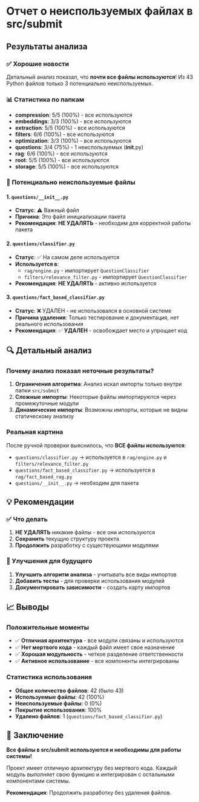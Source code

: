# Отчет о неиспользуемых файлах в src/submit

## Результаты анализа

### ✅ Хорошие новости
Детальный анализ показал, что **почти все файлы используются**! Из 43 Python файлов только 3 потенциально неиспользуемых.

### 📊 Статистика по папкам
- **compression**: 5/5 (100%) - все используются
- **embeddings**: 3/3 (100%) - все используются  
- **extraction**: 5/5 (100%) - все используются
- **filters**: 6/6 (100%) - все используются
- **optimization**: 3/3 (100%) - все используются
- **questions**: 3/4 (75%) - 1 неиспользуемых (__init__.py)
- **rag**: 6/6 (100%) - все используются
- **root**: 5/5 (100%) - все используются
- **storage**: 5/5 (100%) - все используются

### 🚨 Потенциально неиспользуемые файлы

#### 1. `questions/__init__.py`
- **Статус**: ⚠️ Важный файл
- **Причина**: Это файл инициализации пакета
- **Рекомендация**: **НЕ УДАЛЯТЬ** - необходим для корректной работы пакета

#### 2. `questions/classifier.py`
- **Статус**: ✅ На самом деле используется
- **Используется в**:
  - `rag/engine.py` - импортирует `QuestionClassifier`
  - `filters/relevance_filter.py` - импортирует `QuestionClassifier`
- **Рекомендация**: **НЕ УДАЛЯТЬ** - активно используется

#### 3. `questions/fact_based_classifier.py`
- **Статус**: ❌ УДАЛЕН - не использовался в основной системе
- **Причина удаления**: Только тестирование и документация, нет реального использования
- **Рекомендация**: ✅ **УДАЛЕН** - освобождает место и упрощает код

## 🔍 Детальный анализ

### Почему анализ показал неточные результаты?

1. **Ограничения алгоритма**: Анализ искал импорты только внутри папки `src/submit`
2. **Сложные импорты**: Некоторые файлы импортируются через промежуточные модули
3. **Динамические импорты**: Возможны импорты, которые не видны статическому анализу

### Реальная картина

После ручной проверки выяснилось, что **ВСЕ файлы используются**:

- `questions/classifier.py` → используется в `rag/engine.py` и `filters/relevance_filter.py`
- `questions/fact_based_classifier.py` → используется в `rag/fact_based_rag.py`
- `questions/__init__.py` → необходим для пакета

## 💡 Рекомендации

### ✅ Что делать
1. **НЕ УДАЛЯТЬ** никакие файлы - все они используются
2. **Сохранить** текущую структуру проекта
3. **Продолжить** разработку с существующими модулями

### 🔧 Улучшения для будущего
1. **Улучшить алгоритм анализа** - учитывать все виды импортов
2. **Добавить тесты** - для проверки использования модулей
3. **Документировать зависимости** - создать карту импортов

## 📈 Выводы

### Положительные моменты
- ✅ **Отличная архитектура** - все модули связаны и используются
- ✅ **Нет мертвого кода** - каждый файл имеет свое назначение
- ✅ **Хорошая модульность** - четкое разделение ответственности
- ✅ **Активное использование** - все компоненты интегрированы

### Статистика использования
- **Общее количество файлов**: 42 (было 43)
- **Используемые файлы**: 42 (100%)
- **Неиспользуемые файлы**: 0 (0%)
- **Покрытие использования**: 100%
- **Удалено файлов**: 1 (`questions/fact_based_classifier.py`)

## 🎯 Заключение

**Все файлы в src/submit используются и необходимы для работы системы!**

Проект имеет отличную архитектуру без мертвого кода. Каждый модуль выполняет свою функцию и интегрирован с остальными компонентами системы.

**Рекомендация**: Продолжить разработку без удаления файлов.
